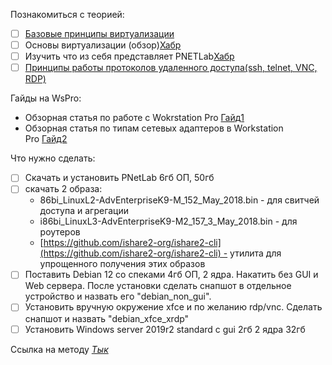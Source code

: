 Познакомиться с теорией:
- [ ] [Базовые принципы виртуализации](https://zvlb.github.io/blog/virtualization/)
- [ ] Основы виртуализации (обзор)[Хабр](https://habr.com/ru/articles/657677/)
- [ ] Изучить что из себя представляет PNETLab[Хабр](https://habr.com/ru/articles/916662/)
- [ ] [Принципы работы протоколов удаленного доступа(ssh, telnet, VNC, RDP)](https://tsplus.net/ru/advanced-security/blog/which-protocol-adds-security-to-remote-connections/)

Гайды на WsPro:
- Обзорная статья по работе с Wokrstation Pro [Гайд1](https://remontka.pro/vmware-workstation/)
- Обзорная статья по типам сетевых адаптеров в Workstation Pro [Гайд2](https://serverspace.ru/support/help/vmware-workstation-nastrojka-seti/?utm_source=google.com&utm_medium=organic&utm_campaign=google.com&utm_referrer=google.com)

Что нужно сделать: 
- [ ] Скачать и установить PNetLab 6гб ОП, 50гб 
- [ ] скачать 2 образа:
	- 86bi_LinuxL2-AdvEnterpriseK9-M_152_May_2018.bin - для свитчей доступа и агрегации
	- i86bi_LinuxL3-AdvEnterpriseK9-M2_157_3_May_2018.bin - для роутеров
	- [https://github.com/ishare2-org/ishare2-cli](https://github.com/ishare2-org/ishare2-cli) - утилита для упрощенного получения этих образов
- [ ] Поставить Debian 12 со спеками 4гб ОП, 2 ядра. Накатить без GUI и Web сервера. После установки сделать снапшот в отдельное устройство и назвать его "debian_non_gui".
- [ ] Установить вручную окружение xfce и по желанию rdp/vnc. Сделать снапшот и назвать "debian_xfce_xrdp"
- [ ] Установить Windows server 2019r2 standard с gui 2гб 2 ядра 32гб

Ссылка на методу [*Тык*](https://github.com/IlushaKAI/it-spec-protech/blob/main/%D0%91%D0%B0%D0%B7%D0%BE%D0%B2%D0%BE%D0%B5/2%20%D0%92%D0%B8%D1%80%D1%82%D1%83%D0%B0%D0%BB%D0%B8%D0%B7%D0%B0%D1%86%D0%B8%D1%8F/PNETLab%20%D0%B8%20IOL%2C%20QEMU%20%D0%BE%D0%B1%D1%80%D0%B0%D0%B7%D1%8B.md)

